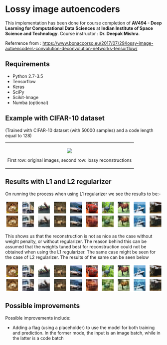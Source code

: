 # Lossy image autoencoders

This implementation has been done for course completion of **AV494 - Deep Learning for Computational Data Sciences** at **Indian Institute
of Space Science and Technology**. Course instructor : **Dr. Deepak Mishra**.

Referrence from : https://www.bonaccorso.eu/2017/07/29/lossy-image-autoencoders-convolution-deconvolution-networks-tensorflow/<br/>

## Requirements
<ul>
<li>Python 2.7-3.5</li>
<li>Tensorflow</li>
<li>Keras</li>
<li>SciPy</li>
<li>Scikit-Image</li>
<li>Numba (optional)</li>
</ul>

## Example with CIFAR-10 dataset
(Trained with CIFAR-10 dataset (with 50000 samples) and a code length equal to 128)
<table width="100%" align="center">
<tr>
<td width="auto">
<p align="center">
<img src="https://s3-us-west-2.amazonaws.com/lossy-image-autoencoder/ae_cifar.jpg" align="center" width="900">
</p>
<p align="center">First row: original images, second row: lossy reconstructions</p>
</td>
</tr>
</table>

## Results with L1 and L2 regularizer
On running the process when using L1 regularizer we see the results to be:-

![L1 regularized](Lossy_L1.png)

This shows us that the reconstruction is not as nice as the case without weight penalty, or without regularizer. The reason behind this can be assumed that the weights tuned best
for reconstruction could not be obtained when using the L1 regularizer. The same case might be seen for the case of L2 regularizer. The results of the same can be seen below

![L2 regularization](Lossy_L2.png)


## Possible improvements
Possible improvements include:<br/>
<ul>
<li>Adding a flag (using a placeholder) to use the model for both training and prediction. In the former mode, the input is an image batch, while in the latter is a code batch</li>
</ul>
